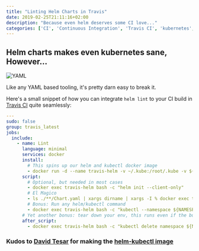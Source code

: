 ```yaml
---
title: "Linting Helm Charts in Travis"
date: 2019-02-25T21:11:16+02:00
description: "Because even helm deserves some CI love..."
categories: ['CI', 'Continuous Integration', 'Travis CI', 'kubernetes', 'helm-charts', 'YAML']
---
```


## Helm charts makes even kubernetes sane, However...

![YAML](/images/yaml.jpg)

Like any YAML based tooling, it's pretty darn easy to break it.

Here's a small snippet of how you can integrate `helm lint` to your CI build in [Travis CI](https://travis.com) quite seamlessly:

```yaml
---
sudo: false
group: travis_latest
jobs:
  include:
    - name: Lint
      language: minimal
      services: docker
      install:
        # This spins up our helm and kubectl docker image
        - docker run -d --name travis-helm -v ~/.kube:/root/.kube -v ${PWD}:/root/helm -e HELM_DIR=/root/helm -w /root/helm dtzar/helm-kubectl:2.12.3 /bin/sh -c "while true; do sleep 1; date; done" 
      script:
        # Optional, but needed in most cases
        - docker exec travis-helm bash -c "helm init --client-only" 
        # El Magico
        - ls ./**/Chart.yaml | xargs dirname | xargs -I % docker exec travis-helm bash -c "helm lint %" 
        # Bonus: Run any helm/kubectl command
        - docker exec travis-helm bash -c "kubectl --namespace ${NAMESPACE} wait --for=condition=complete job/${NAMESPACE}-initializer-ftw --timeout=30s"
      # Yet another bonus: tear down your env, this runs even if the build fails
      after_script: 
        - docker exec travis-helm bash -c "kubectl delete namespace ${NAMESPACE} --wait=false && helm delete ${NAMESPACE} --purge"
```

### Kudos to [David Tesar](https://github.com/dtzar) for making the [helm-kubectl image](https://github.com/dtzar/helm-kubectl)
